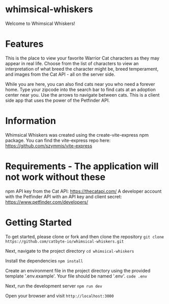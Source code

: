 # whimsical-whiskers
Welcome to Whimsical Whiskers!

# Features
This is the place to view your favorite Warrior Cat characters as they may appear in real life. Choose from the list of characters to view an interpretation of what breed the character might be, breed temperament, and images from the Cat API - all on the server side.

While you are here, you can also find cats near you who need a forever home. Type your zipcode into the search bar to find cats at an adoption center near you. Use the arrows to navigate between cats. This is a client side app that uses the power of the Petfinder API.

# Information
Whimsical Whiskers was created using the create-vite-express npm package. You can find the vite-express repo here: https://github.com/szymmis/vite-express

# Requirements - The application will not work without these
npm
API key from the Cat API: https://thecatapi.com/
A developer account with the Petfinder API with an API key and client secret: https://www.petfinder.com/developers/ 

# Getting Started
To get started, please clone or fork and then clone the repository
`git clone https://github.com/catbyte-io/whimsical-whiskers.git`

Next, navigate to the project directory
`cd whimsical-whiskers`

Install the dependencies
`npm install`

Create an environment file in the project directory using the provided template '.env.example'. Your file should be named '.env'.
`code .env`

Next, run the development server
`npm run dev`

Open your browser and visit
`http://localhost:3000`

